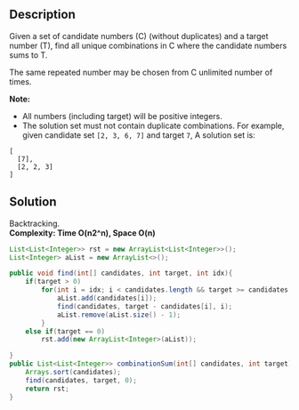 ## Description
Given a set of candidate numbers (C) (without duplicates) and a target number (T), find all unique combinations in C where the candidate numbers sums to T.

The same repeated number may be chosen from C unlimited number of times.

**Note:**  
+ All numbers (including target) will be positive integers.
+ The solution set must not contain duplicate combinations.
For example, given candidate set ``[2, 3, 6, 7]`` and target `7`,
A solution set is:
```
[
  [7],
  [2, 2, 3]
]
```
## Solution
Backtracking.  
**Complexity: Time O(n2^n), Space O(n)**
```java
List<List<Integer>> rst = new ArrayList<List<Integer>>();
List<Integer> aList = new ArrayList<>();

public void find(int[] candidates, int target, int idx){
    if(target > 0)
        for(int i = idx; i < candidates.length && target >= candidates[i]; i++){
            aList.add(candidates[i]);
            find(candidates, target - candidates[i], i);
            aList.remove(aList.size() - 1);
        }
    else if(target == 0)
        rst.add(new ArrayList<Integer>(aList));

}
public List<List<Integer>> combinationSum(int[] candidates, int target) {
    Arrays.sort(candidates);
    find(candidates, target, 0);
    return rst;
}
```

